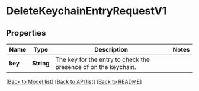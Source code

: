 # DeleteKeychainEntryRequestV1

## Properties
Name | Type | Description | Notes
------------ | ------------- | ------------- | -------------
**key** | **String** | The key for the entry to check the presence of on the keychain. | 

[[Back to Model list]](../README.md#documentation-for-models) [[Back to API list]](../README.md#documentation-for-api-endpoints) [[Back to README]](../README.md)


